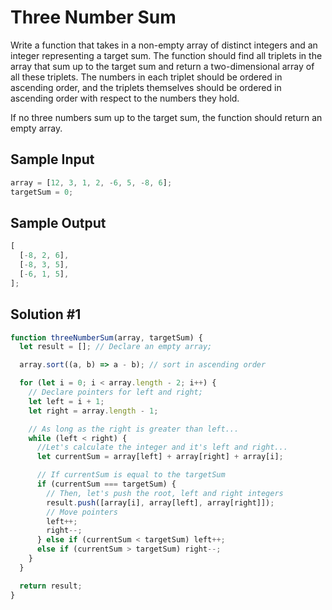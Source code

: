 # Three Number Sum

Write a function that takes in a non-empty array of distinct integers and an integer representing a target sum. The function should find all triplets in the array that sum up to the target sum and return a two-dimensional array of all these triplets.
The numbers in each triplet should be ordered in ascending order, and the triplets themselves should be ordered in ascending order with respect to the numbers they hold.

If no three numbers sum up to the target sum, the function should return an empty array.

## Sample Input

```javascript
array = [12, 3, 1, 2, -6, 5, -8, 6];
targetSum = 0;
```

## Sample Output

```javascript
[
  [-8, 2, 6],
  [-8, 3, 5],
  [-6, 1, 5],
];
```

## Solution #1

```javascript
function threeNumberSum(array, targetSum) {
  let result = []; // Declare an empty array;

  array.sort((a, b) => a - b); // sort in ascending order

  for (let i = 0; i < array.length - 2; i++) {
    // Declare pointers for left and right;
    let left = i + 1;
    let right = array.length - 1;

    // As long as the right is greater than left...
    while (left < right) {
      //Let's calculate the integer and it's left and right...
      let currentSum = array[left] + array[right] + array[i];

      // If currentSum is equal to the targetSum
      if (currentSum === targetSum) {
        // Then, let's push the root, left and right integers
        result.push([array[i], array[left], array[right]]);
        // Move pointers
        left++;
        right--;
      } else if (currentSum < targetSum) left++;
      else if (currentSum > targetSum) right--;
    }
  }

  return result;
}
```
